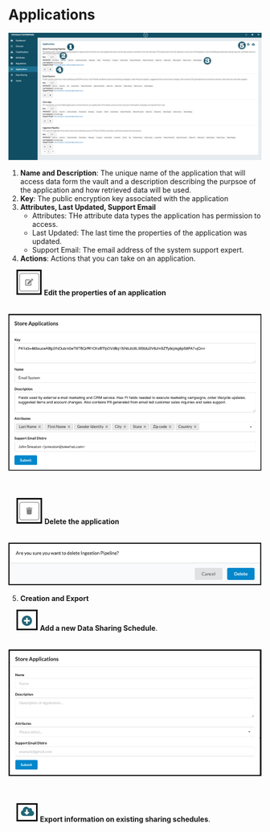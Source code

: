 # Applications

![applications](../assets/images/applications.png "Applications")


1. **Name and Description**: The unique name of the application that will access data form the vault and a description describing the purpsoe of the application and how retrieved data will be used.
2. **Key**: The public encryption key associated with the application
3. **Attributes, Last Updated, Support Email**
    - Attributes: THe attribute data types the application has permission to access.
    - Last Updated: The last time the properties of the application was updated.
    - Support Email: The email address of the system support expert.
4. **Actions**: Actions that you can take on an application.

&nbsp;&nbsp;&nbsp;&nbsp;![edit](../assets/images/edit.png "Edit") **Edit the properties of an application**
 <br/><br/>
&nbsp;&nbsp;&nbsp;&nbsp; ![edit-application](../assets/images/edit-application.png "Edit Application")
 <br/><br/>
 <br/><br/>
&nbsp;&nbsp;&nbsp;&nbsp;![delete](../assets/images/delete.png "Delete") **Delete the application**
 <br/><br/>
&nbsp;&nbsp;&nbsp;&nbsp; ![delete-application](../assets/images/delete-application.png "Delete Application")

5. **Creation and Export**

&nbsp;&nbsp;&nbsp;&nbsp;![Add](../assets/images/add.png "Add") **Add a new Data Sharing Schedule**.
 <br/><br/>
&nbsp;&nbsp;&nbsp;&nbsp; ![create-application](../assets/images/create-application.png "Create Application")
 <br/><br/>
 <br/><br/>
&nbsp;&nbsp;&nbsp;&nbsp;![export](../assets/images/export.png "Export") **Export information on existing sharing schedules**.
 <br/><br/>
 <br/><br/>
